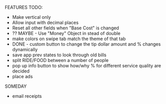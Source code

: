 

FEATURES TODO:
- Make vertical only
- Allow input with decimal places
- Reset all other fields when "Base Cost" is changed
- ??  MAYBE - Use "Money" Object in stead of double
- make colors on swipe tab match the theme of that tab
- DONE - custom button to change the tip dollar amount and % changes dynamically
- save app prev states to look through old bills
- split RIDE/FOOD between a number of people
- pop up info button to show how/why % for different service quality are decided
- place ads

SOMEDAY
- email receipts